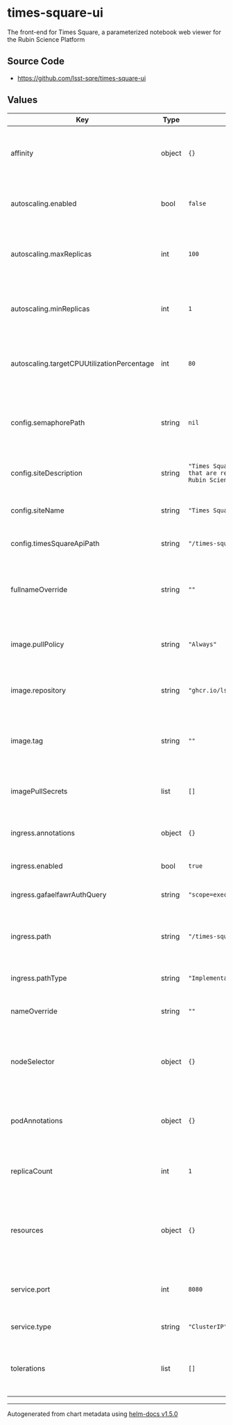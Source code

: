 # times-square-ui

The front-end for Times Square, a parameterized notebook web viewer for the Rubin Science Platform

## Source Code

* <https://github.com/lsst-sqre/times-square-ui>

## Values

| Key | Type | Default | Description |
|-----|------|---------|-------------|
| affinity | object | `{}` | Affinity rules for the times-square-ui deployment pod |
| autoscaling.enabled | bool | `false` | Enable autoscaling of times-square-ui deployment |
| autoscaling.maxReplicas | int | `100` | Maximum number of times-square-ui deployment pods |
| autoscaling.minReplicas | int | `1` | Minimum number of times-square-ui deployment pods |
| autoscaling.targetCPUUtilizationPercentage | int | `80` | Target CPU utilization of times-square-ui deployment pods |
| config.semaphorePath | string | `nil` | Semaphore API URL path (default is no Semaphore integration) |
| config.siteDescription | string | `"Times Square hosts Jupyter Notebooks that are rendered on the fly on the Rubin Science Platform."` | Description, used in HTML metadata |
| config.siteName | string | `"Times Square"` | Name, used in the HTML header |
| config.timesSquareApiPath | string | `"/times-square/api"` | Times Square API URL path |
| fullnameOverride | string | `""` | Override the full name for resources (includes the release name) |
| image.pullPolicy | string | `"Always"` | Pull policy for the times-square-ui image |
| image.repository | string | `"ghcr.io/lsst-sqre/times-square-ui"` | Image to use in the times-square-ui deployment |
| image.tag | string | `""` | Overrides the image tag whose default is the chart appVersion. |
| imagePullSecrets | list | `[]` | Secret names to use for all Docker pulls |
| ingress.annotations | object | `{}` | Additional annotations for the ingress rule |
| ingress.enabled | bool | `true` | Create an ingress resource |
| ingress.gafaelfawrAuthQuery | string | `"scope=exec:notebook&auth_type=basic"` | Gafaelfawr auth query string |
| ingress.path | string | `"/times-square"` | URL path to dispatch to the times-square-ui deployment pod |
| ingress.pathType | string | `"ImplementationSpecific"` | Path type for the ingress rule |
| nameOverride | string | `""` | Override the base name for resources |
| nodeSelector | object | `{}` | Node selection rules for the times-square-ui deployment pod |
| podAnnotations | object | `{}` | Annotations for the times-square-ui deployment pod |
| replicaCount | int | `1` | Number of web deployment pods to start |
| resources | object | `{}` | Resource limits and requests for the times-square-ui deployment pod |
| service.port | int | `8080` | Port of the service to create and map to the ingress |
| service.type | string | `"ClusterIP"` | Type of service to create |
| tolerations | list | `[]` | Tolerations for the times-square-ui deployment pod |

----------------------------------------------
Autogenerated from chart metadata using [helm-docs v1.5.0](https://github.com/norwoodj/helm-docs/releases/v1.5.0)
